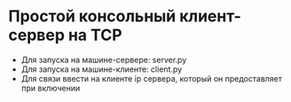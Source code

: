 # Простой консольный клиент-сервер на TCP
* Для запуска на машине-сервере: server.py
* Для запуска на машине-клиенте: client.py
* Для связи ввести на клиенте ip сервера, который он предоставляет при включении 
